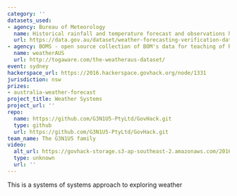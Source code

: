 ```yaml
---
category: ''
datasets_used:
- agency: Bureau of Meteorology
  name: Historical rainfall and temperature forecast and observations hourly data - Weather forecasting verification data (2015-05 to 2016-04)
  url: https://data.gov.au/dataset/weather-forecasting-verification-data-2015-05-to-2016-04
- agency: BOMS - open source collection of BOM's data for teaching of R, in Rattle R Package.
  name: weatherAUS
  url: http://togaware.com/the-weatheraus-dataset/
event: sydney
hackerspace_url: https://2016.hackerspace.govhack.org/node/1331
jurisdiction: nsw
prizes:
- australia-weather-forecast
project_title: Weather Systems
project_url: ''
repo:
  name: https://github.com/G3N1U5-PtyLtd/GovHack.git
  type: github
  url: https://github.com/G3N1U5-PtyLtd/GovHack.git
team_name: The G3N1U5 family
video:
  alt_url: https://govhack-storage.s3-ap-southeast-2.amazonaws.com/2016/WeatherSystem.mp4
  type: unknown
  url: ''
---
```


This is a systems of systems approach to exploring weather